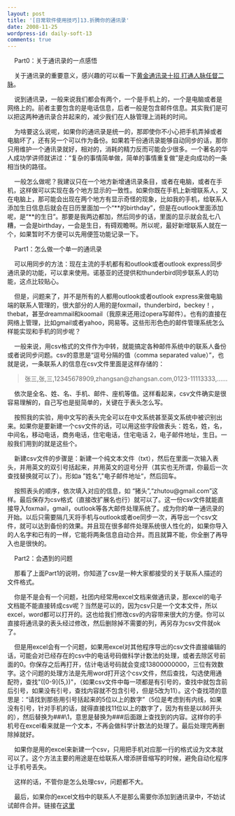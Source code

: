 ```yaml
---
layout: post
title: '[日常软件使用技巧]13.折腾你的通讯录'
date: 2008-11-25
wordpress-id: daily-soft-13
comments: true
---
```

<p>&#160;&#160;&#160; Part0：关于通讯录的一点感悟</p>  <p>&#160;&#160;&#160; 关于通讯录的重要意义，感兴趣的可以看一下<a href="http://blog.sina.com.cn/s/blog_59105b6b0100a791.html" target="_blank">黄金通讯录十招 打通人脉任督二脉</a>。</p>  <p>&#160;&#160;&#160; 说到通讯录，一般来说我们都会有两个，一个是手机上的，一个是电脑或者是网络上的。前者主要包含的是电话信息，后者一般是包含邮件信息。其实我们是可以把这两种通讯录合并起来的，减少我们在人脉管理上消耗的时间。</p>  <p>&#160;&#160;&#160; 为啥要这么说呢，如果你的通讯录是统一的，那即使你不小心把手机弄掉或者电脑坏了，还有另一个可以作为备份。如果若干份通讯录能够自动同步的话，那你只用维护一个通讯录就好，相对的，消耗的精力反而可能会少很多。一个著名的华人成功学讲师就讲过：“复杂的事情简单做，简单的事情重复做”是走向成功的一条相当快的路径。</p>  <p>&#160;&#160;&#160; 一般怎么做呢？我建议只在一个地方新增通讯录条目，或者在电脑，或者在手机，这样做可以实现在各个地方显示的一致性。如果你既在手机上新增联系人，又在电脑上，那可能会出现在两个地方有显示奇怪的现象，比如我的手机，给联系人添加生日信息后就会在日历里面加一个“**的birthday”，但是在outlook里面添加呢，是“**的生日”。那要是我两边都加，然后同步的话，里面的显示就会乱七八糟，一会是birthday，一会是生日，有碍观瞻啊。所以呢，最好新增联系人就在一个，如果暂时不方便可以先用便签功能记录一下。</p>  <p>&#160;&#160;&#160; Part1：怎么做一个单一的通讯录</p>  <p>&#160;&#160;&#160; 可以用同步的方法：现在主流的手机都有和outlook或者outlook express同步通讯录的功能，可以拿来使用。诺基亚的还提供和thunderbird同步联系人的功能，这点比较贴心。</p>  <p>&#160;&#160;&#160; 但是，问题来了，并不是所有的人都用outlook或者outlook express来做电脑端的联系人管理的，很大部分的人用的是foxmail，thunderbird，beckey！，thebat，甚至dreammail和koomail（我原来还用过opera写邮件）。也有的直接在网络上管理，比如gmail或者yahoo，网易等。这些形形色色的邮件管理系统怎么样能实现和手机的同步呢？</p>  <p>&#160;&#160;&#160; 一般来说，用csv格式的文件作为中转，就能搞定各种邮件系统中的联系人备份或者说同步问题。csv的意思是“逗号分隔的值（comma separated value）”，也就是说，一条联系人的信息在csv文件里面是这样存储的：</p>  <blockquote>   <p>张三,张,三,12345678909,zhangsan@zhangsan.com,0123-11113333,……</p> </blockquote>  <p>&#160;&#160;&#160; 依次是全名、姓、名、手机、邮件、座机等值。这样看起来，csv文件确实是很容易理解的，自己写也是挺简单的，关键在于表头怎么写。</p>  <p>&#160;&#160;&#160; 按照我的实验，用中文写的表头完全可以在中文系统甚至英文系统中被识别出来。如果你是要新建一个csv文件的话，可以用这些字段做表头：姓名，姓，名，中间名，移动电话，商务电话，住宅电话，住宅电话 2，电子邮件地址，生日。一般我们用到的就是这些个。</p>  <p>&#160;&#160;&#160; 新建csv文件的步骤是：新建一个纯文本文件（txt），然后在里面一次输入表头，并用英文的双引号括起来，并用英文的逗号分开（其实也无所谓，你最后一次查找替换就可以了）。形如a ”姓名”,&quot;电子邮件地址“，然后回车。</p>  <p>&#160;&#160;&#160; 按照表头的顺序，依次填入对应的信息，如 “猪头”,“zhutou@gmail.com”这样。最后保存为csv格式（直接改扩展名也行）就可以了。这一份csv文件就能直接导入foxmail，gmail，outlook等各大邮件处理系统了。成为你的单一通讯录的开始。以后只需要隔几天将手机与outlook或者oe同步一次，再导出一个csv文件，就可以达到备份的效果。并且现在很多邮件处理系统很人性化的，如果你导入的人名字和已有的一样，它能将两条信息自动合并。而且就算不能，你全删了再导入也是很快的。</p>  <p>&#160;&#160;&#160; Part2：会遇到的问题</p>  <p>&#160;&#160;&#160; 那看了上面Part1的说明，你知道了csv是一种大家都接受的关于联系人描述的文件格式。</p>  <p>&#160;&#160;&#160; 你是不是会有一个问题，社团内经常用excel文档来做通讯录，那excel的电子文档能不能直接转成csv呢？当然是可以的，因为csv只是一个文本文件，所以excel，word都可以打开的。这也给我们修改csv的内容带来很大的方便。你可以直接将通讯录的表头经过修改，然后删除掉不需要的列，再另存为csv文件就ok了。</p>  <p>&#160;&#160;&#160; 但是用excel会有一个问题，如果用excel对其他程序导出的csv文件直接编辑的话，可能会对已经存在的csv中的电话号码做科学计数法的处理，或者去除区号前面的0。你保存之后再打开，估计电话号码就会变成13800000000，三位有效数字。这个问题的处理方法是先用word打开这个csv文件，然后查找，勾选使用通配符，查找&quot;([0-9]{5,})&quot;，（如果csv文件中每一项都是有引号的，查找中就包含前后引号，如果没有引号，查找内容就不包含引号，但是5改为11）。这个查找项的意思是：“请找到那些用引号括起来的5位以上的数字”（5位是考虑到有内线，如果没有引号，针对手机的话，就得直接找11位以上的数字了，因为有些是以86开头的），然后替换为###\1，意思是替换为###后面跟上查找到的内容。这样你的手机号在excel看来就是一个文本，不再会做科学计数法的处理了。最后处理完再删除掉就好。</p>  <p>&#160;&#160;&#160; 如果你是用的excel来新建一个csv，只用把手机对应那一行的格式设为文本就可以了。这个方法主要的用途是在给联系人增添拼音缩写的时候，避免自动化程序让手机号丢失。</p>  <p>&#160;&#160;&#160; 这样的话，不管你是怎么处理csv，问题都不大。</p>  <p>&#160;&#160;&#160; 最后，如果你的excel文档中的联系人不是那么需要你添加到通讯录中，不妨试试邮件合并。链接在<a href="http://linchangyang.spaces.live.com/blog/cns!6FCDA80E41592C52!811.entry" target="_blank">这里</a></p>
